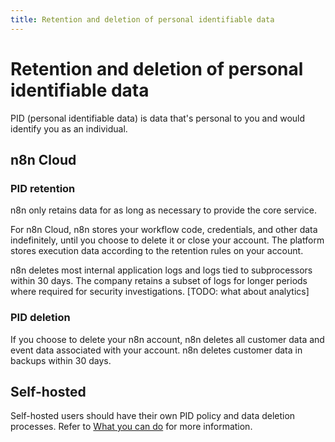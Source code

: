 ```yaml
---
title: Retention and deletion of personal identifiable data
---
```


# Retention and deletion of personal identifiable data

PID (personal identifiable data) is data that's personal to you and would identify you as an individual.

## n8n Cloud

### PID retention

n8n only retains data for as long as necessary to provide the core service. 

For n8n Cloud, n8n stores your workflow code, credentials, and other data indefinitely, until you choose to delete it or close your account. The platform stores execution data according to the retention rules on your account.

n8n deletes most internal application logs and logs tied to subprocessors within 30 days. The company retains a subset of logs for longer periods where required for security investigations. [TODO: what about analytics]

### PID deletion

If you choose to delete your n8n account, n8n deletes all customer data and event data associated with your account. n8n deletes customer data in backups within 30 days.

## Self-hosted

Self-hosted users should have their own PID policy and data deletion processes. Refer to [What you can do](/privacy-security/what-you-can-do/) for more information.
